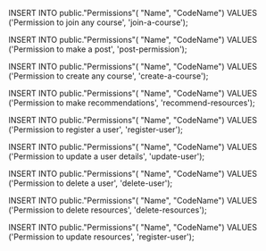 INSERT INTO public."Permissions"(
"Name", "CodeName")
VALUES ('Permission to join any course', 'join-a-course');

INSERT INTO public."Permissions"(
"Name", "CodeName")
VALUES ('Permission to make a post', 'post-permission');

INSERT INTO public."Permissions"(
"Name", "CodeName")
VALUES ('Permission to create any course', 'create-a-course');

INSERT INTO public."Permissions"(
"Name", "CodeName")
VALUES ('Permission to make recommendations', 'recommend-resources');

INSERT INTO public."Permissions"(
"Name", "CodeName")
VALUES ('Permission to register a user', 'register-user');

INSERT INTO public."Permissions"(
"Name", "CodeName")
VALUES ('Permission to update a user details', 'update-user');

INSERT INTO public."Permissions"(
"Name", "CodeName")
VALUES ('Permission to delete a user', 'delete-user');

INSERT INTO public."Permissions"(
"Name", "CodeName")
VALUES ('Permission to delete resources', 'delete-resources');

INSERT INTO public."Permissions"(
"Name", "CodeName")
VALUES ('Permission to update resources', 'register-user');
